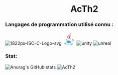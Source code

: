 
<br>
<h1 align="center">AcTh2</h1>

<h3 align="left">Langages de programmation utilisé connu :</h3>
<img src="https://upload.wikimedia.org/wikipedia/commons/4/4b/Bash_Logo_Colored.svg" alt="1822px-ISO-C-Logo-svg" border="0" height="40">
<img src="https://raw.githubusercontent.com/devicons/devicon/master/icons/java/java-original.svg" alt="java" width="40" height="40"/> 
<img src="https://www.vectorlogo.zone/logos/unity3d/unity3d-icon.svg" alt="unity" width="40" height="40"/> 
<img src="https://raw.githubusercontent.com/kenangundogan/fontisto/036b7eca71aab1bef8e6a0518f7329f13ed62f6b/icons/svg/brand/unreal-engine.svg" alt="unreal" width="50" height="50"/></p>


<h3 align="left">Stat:</h3>

![Anurag's GitHub stats](https://github-readme-stats.vercel.app/api?username=Predator-of-the-code&show_icons=true&theme=dark) 
<img alt="AcTh2" src="https://github-readme-stats.vercel.app/api?username=AcTh2&show_icons=true&theme=dark"/>

